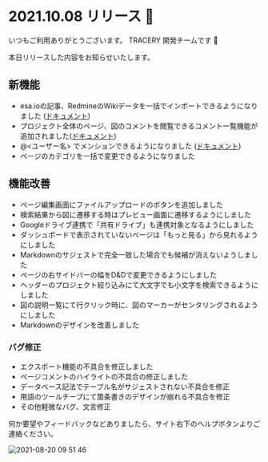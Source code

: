 # 2021.10.08 リリース 🎊

いつもご利用ありがとうございます。
TRACERY 開発チームです :rocket:

本日リリースした内容をお知らせいたします。


## 新機能

* esa.ioの記事、RedmineのWikiデータを一括でインポートできるようになりました ([ドキュメント](https://docs.tracery.jp/manage_page/import_esa.html))
* プロジェクト全体のページ、図のコメントを閲覧できるコメント一覧機能が追加されました([ドキュメント](https://docs.tracery.dev/communication/show_comments.html))
* @<ユーザー名> でメンションできるようになりました ([ドキュメント](https://docs.tracery.dev/page/tracery_notation.html#id10))
* ページのカテゴリを一括で変更できるようになりました


## 機能改善

* ページ編集画面にファイルアップロードのボタンを追加しました
* 検索結果から図に遷移する時はプレビュー画面に遷移するようにしました
* Googleドライブ連携で「共有ドライブ」も連携対象となるようにしました
* ダッシュボードで表示されていないページは「もっと見る」から見れるようにしました
* Markdownのサジェストで完全一致した場合でも候補が消えないようしました
* ページの右サイドバーの幅をD&Dで変更できるようにしました
* ヘッダーのプロジェクト絞り込みにて大文字でも小文字を検索できるようにしました
* 図の説明一覧にて行クリック時に、図のマーカーがセンタリングされるようにしました
* Markdownのデザインを改善しました


### バグ修正

* エクスポート機能の不具合を修正しました
* ページコメントのハイライトの不具合の修正しました
* データベース記法でテーブル名がサジェストされない不具合を修正
* 用語のツールチープにて箇条書きのデザインが崩れる不具合を修正
* その他軽微なバグ、文言修正


何か要望やフィードバックなどありましたら、サイト右下のヘルプボタンよりご連絡ください。

![2021-08-20 09 51 46](https://user-images.githubusercontent.com/26263/130162047-630d1eb8-9055-467b-bb1c-d7c430be6d17.gif)
